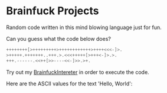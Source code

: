 # Brainfuck Projects

Random code written in this mind blowing language just for fun.

Can you guess what the code below does?

```c
++++++++[>+++++++++>++++++++++++>++++<<<-]>.
>+++++.+++++++..+++.>.<<<+++++[>+++<-]>.>.
+++.------.<<++[>>----<<-]>>.>+.
```

Try out my [BrainfuckIntereter](https://jorexdeveloper.github.io/JavaUtils/BrainfuckInterpreter) in order to execute the code.

Here are the ASCII values for the text 'Hello, World':
